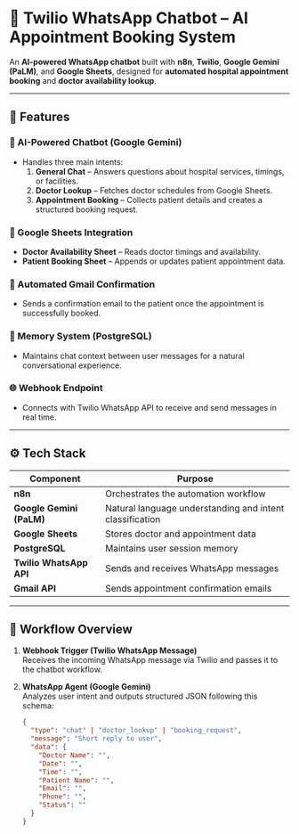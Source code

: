 # 🏥 Twilio WhatsApp Chatbot – AI Appointment Booking System

An **AI-powered WhatsApp chatbot** built with **n8n**, **Twilio**, **Google Gemini (PaLM)**, and **Google Sheets**, designed for **automated hospital appointment booking** and **doctor availability lookup**.

---

## 🚀 Features

### 💬 AI-Powered Chatbot (Google Gemini)
- Handles three main intents:
  1. **General Chat** – Answers questions about hospital services, timings, or facilities.  
  2. **Doctor Lookup** – Fetches doctor schedules from Google Sheets.  
  3. **Appointment Booking** – Collects patient details and creates a structured booking request.

### 📅 Google Sheets Integration
- **Doctor Availability Sheet** – Reads doctor timings and availability.  
- **Patient Booking Sheet** – Appends or updates patient appointment data.

### 📧 Automated Gmail Confirmation
- Sends a confirmation email to the patient once the appointment is successfully booked.

### 🧠 Memory System (PostgreSQL)
- Maintains chat context between user messages for a natural conversational experience.

### 🌐 Webhook Endpoint
- Connects with Twilio WhatsApp API to receive and send messages in real time.

---

## ⚙️ Tech Stack

| Component | Purpose |
|------------|----------|
| **n8n** | Orchestrates the automation workflow |
| **Google Gemini (PaLM)** | Natural language understanding and intent classification |
| **Google Sheets** | Stores doctor and appointment data |
| **PostgreSQL** | Maintains user session memory |
| **Twilio WhatsApp API** | Sends and receives WhatsApp messages |
| **Gmail API** | Sends appointment confirmation emails |

---

## 🔄 Workflow Overview

1. **Webhook Trigger (Twilio WhatsApp Message)**  
   Receives the incoming WhatsApp message via Twilio and passes it to the chatbot workflow.

2. **WhatsApp Agent (Google Gemini)**  
   Analyzes user intent and outputs structured JSON following this schema:

   ```json
   {
     "type": "chat" | "doctor_lookup" | "booking_request",
     "message": "Short reply to user",
     "data": {
       "Doctor Name": "",
       "Date": "",
       "Time": "",
       "Patient Name": "",
       "Email": "",
       "Phone": "",
       "Status": ""
     }
   }
